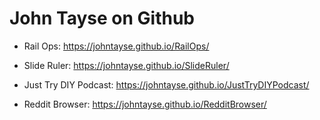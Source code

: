 # John Tayse on Github

- Rail Ops: https://johntayse.github.io/RailOps/

- Slide Ruler: https://johntayse.github.io/SlideRuler/

- Just Try DIY Podcast: https://johntayse.github.io/JustTryDIYPodcast/

- Reddit Browser: https://johntayse.github.io/RedditBrowser/